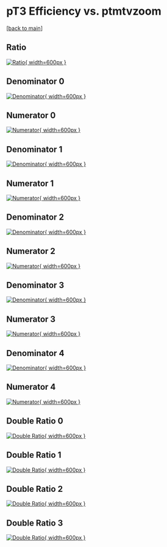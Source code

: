 # pT3 Efficiency vs. ptmtvzoom

[[back to main](./)]



## Ratio

[![Ratio](../mtv/var/pT3_base_0_0_eff_ptmtvzoom.png){ width=600px }](../mtv/var/pT3_base_0_0_eff_ptmtvzoom.pdf)

## Denominator 0

[![Denominator](../mtv/den/pT3_base_0_0_eff_ptmtvzoom_den0.png){ width=600px }](../mtv/den/pT3_base_0_0_eff_ptmtvzoom_den0.pdf)

## Numerator 0

[![Numerator](../mtv/num/pT3_base_0_0_eff_ptmtvzoom_num0.png){ width=600px }](../mtv/num/pT3_base_0_0_eff_ptmtvzoom_num0.pdf)

## Denominator 1

[![Denominator](../mtv/den/pT3_base_0_0_eff_ptmtvzoom_den1.png){ width=600px }](../mtv/den/pT3_base_0_0_eff_ptmtvzoom_den1.pdf)

## Numerator 1

[![Numerator](../mtv/num/pT3_base_0_0_eff_ptmtvzoom_num1.png){ width=600px }](../mtv/num/pT3_base_0_0_eff_ptmtvzoom_num1.pdf)

## Denominator 2

[![Denominator](../mtv/den/pT3_base_0_0_eff_ptmtvzoom_den2.png){ width=600px }](../mtv/den/pT3_base_0_0_eff_ptmtvzoom_den2.pdf)

## Numerator 2

[![Numerator](../mtv/num/pT3_base_0_0_eff_ptmtvzoom_num2.png){ width=600px }](../mtv/num/pT3_base_0_0_eff_ptmtvzoom_num2.pdf)

## Denominator 3

[![Denominator](../mtv/den/pT3_base_0_0_eff_ptmtvzoom_den3.png){ width=600px }](../mtv/den/pT3_base_0_0_eff_ptmtvzoom_den3.pdf)

## Numerator 3

[![Numerator](../mtv/num/pT3_base_0_0_eff_ptmtvzoom_num3.png){ width=600px }](../mtv/num/pT3_base_0_0_eff_ptmtvzoom_num3.pdf)

## Denominator 4

[![Denominator](../mtv/den/pT3_base_0_0_eff_ptmtvzoom_den4.png){ width=600px }](../mtv/den/pT3_base_0_0_eff_ptmtvzoom_den4.pdf)

## Numerator 4

[![Numerator](../mtv/num/pT3_base_0_0_eff_ptmtvzoom_num4.png){ width=600px }](../mtv/num/pT3_base_0_0_eff_ptmtvzoom_num4.pdf)

## Double Ratio 0

[![Double Ratio](../mtv/ratio/pT3_base_0_0_eff_ptmtvzoom_ratio0.png){ width=600px }](../mtv/ratio/pT3_base_0_0_eff_ptmtvzoom_ratio0.pdf)

## Double Ratio 1

[![Double Ratio](../mtv/ratio/pT3_base_0_0_eff_ptmtvzoom_ratio1.png){ width=600px }](../mtv/ratio/pT3_base_0_0_eff_ptmtvzoom_ratio1.pdf)

## Double Ratio 2

[![Double Ratio](../mtv/ratio/pT3_base_0_0_eff_ptmtvzoom_ratio2.png){ width=600px }](../mtv/ratio/pT3_base_0_0_eff_ptmtvzoom_ratio2.pdf)

## Double Ratio 3

[![Double Ratio](../mtv/ratio/pT3_base_0_0_eff_ptmtvzoom_ratio3.png){ width=600px }](../mtv/ratio/pT3_base_0_0_eff_ptmtvzoom_ratio3.pdf)

